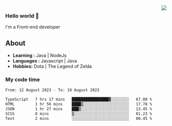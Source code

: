 <img align='right' src="https://github-readme-stats.vercel.app/api?username=jumodada&show_icons=true&theme=vue">

### Hello world 👋

I'm a Front-end developer 
    
## About
-  **Learning :** Java | NodeJs
-  **Languages :** Javascript | Java
-  **Hobbies:** Dota | The Legend of Zelda

### My code time

<!--START_SECTION:waka-->

```txt
From: 12 August 2023 - To: 19 August 2023

TypeScript   7 hrs 17 mins   ████████████████▓░░░░░░░░   67.08 %
HTML         1 hr 56 mins    ████▒░░░░░░░░░░░░░░░░░░░░   17.78 %
JSON         1 hr 27 mins    ███▒░░░░░░░░░░░░░░░░░░░░░   13.45 %
SCSS         8 mins          ▒░░░░░░░░░░░░░░░░░░░░░░░░   01.23 %
Text         2 mins          ░░░░░░░░░░░░░░░░░░░░░░░░░   00.45 %
```

<!--END_SECTION:waka-->
